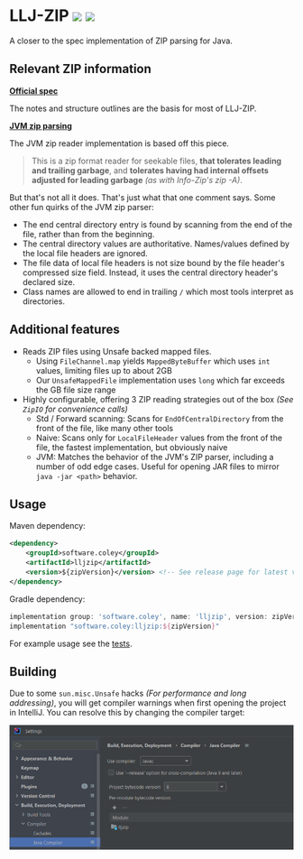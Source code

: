 # LLJ-ZIP [![](https://jitpack.io/v/Col-E/LL-Java-Zip.svg)](https://jitpack.io/#Col-E/LL-Java-Zip) ![](https://github.com/Col-E/LL-Java-Zip/actions/workflows/display_test_results.yml/badge.svg)


A closer to the spec implementation of ZIP parsing for Java.

## Relevant ZIP information
 
**[Official spec](https://pkware.cachefly.net/webdocs/casestudies/APPNOTE.TXT)**

The notes and structure outlines are the basis for most of LLJ-ZIP.

**[JVM zip parsing](https://github.com/openjdk/jdk/blob/739769c8fc4b496f08a92225a12d07414537b6c0/src/java.base/share/native/libjli/parse_manifest.c#L120)**

The JVM zip reader implementation is based off this piece.

> This is a zip format reader for seekable files, **that tolerates leading and trailing garbage**, 
> and **tolerates having had internal offsets adjusted for leading garbage** _(as with Info-Zip's zip -A)_.

But that's not all it does. That's just what that one comment says. Some other fun quirks of the JVM zip parser:

- The end central directory entry is found by scanning from the end of the file, rather than from the beginning.
- The central directory values are authoritative. Names/values defined by the local file headers are ignored.
- The file data of local file headers is not size bound by the file header's compressed size field. Instead, it uses the central directory header's declared size.
- Class names are allowed to end in trailing `/` which most tools interpret as directories.

## Additional features

- Reads ZIP files using Unsafe backed mapped files.
    - Using `FileChannel.map` yields `MappedByteBuffer` which uses `int` values, limiting files up to about 2GB
    - Our `UnsafeMappedFile` implementation uses `long` which far exceeds the GB file size range
- Highly configurable, offering 3 ZIP reading strategies out of the box _(See `ZipIO` for convenience calls)_
    - Std / Forward scanning: Scans for `EndOfCentralDirectory` from the front of the file, like many other tools
    - Naive: Scans only for `LocalFileHeader` values from the front of the file, the fastest implementation, but obviously naive
    - JVM: Matches the behavior of the JVM's ZIP parser, including a number of odd edge cases. Useful for opening JAR files to mirror `java -jar <path>` behavior.

## Usage

Maven dependency:
```xml
<dependency>
    <groupId>software.coley</groupId>
    <artifactId>lljzip</artifactId>
    <version>${zipVersion}</version> <!-- See release page for latest version -->
</dependency>
```

Gradle dependency:
```groovy
implementation group: 'software.coley', name: 'lljzip', version: zipVersion
implementation "software.coley:lljzip:${zipVersion}"
```

For example usage see the [tests](src/test/java/software/coley/lljzip).

## Building

Due to some `sun.misc.Unsafe` hacks _(For performance and long addressing)_, you will get compiler warnings when first opening the project in IntelliJ.
You can resolve this by changing the compiler target:

![intellij compiler settings](docs/compiler-settings.png)